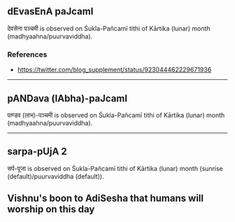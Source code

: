 ## dEvasEnA paJcamI

देवसेना पञ्चमी is observed on Śukla-Pañcamī tithi of Kārtika (lunar) month (madhyaahna/puurvaviddha).


### References
* https://twitter.com/blog_supplement/status/923044462229671936

---
## pANDava (lAbha)-paJcamI

पाण्डव (लाभ)-पञ्चमी is observed on Śukla-Pañcamī tithi of Kārtika (lunar) month (madhyaahna/puurvaviddha).


---
## sarpa-pUjA 2

सर्प-पूजा is observed on Śukla-Pañcamī tithi of Kārtika (lunar) month (sunrise (default)/puurvaviddha (default)).

Vishnu's boon to AdiSesha that humans will worship on this day
---
